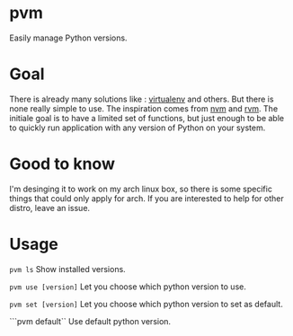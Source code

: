 # pvm
Easily manage Python versions.

# Goal
There is already many solutions like : [virtualenv](https://pypi.python.org/pypi/virtualenv) and others. But there is none really simple to use.
The inspiration comes from [nvm](https://github.com/creationix/nvm) and [rvm](https://github.com/wayneeseguin/rvm).
The initiale goal is to have a limited set of functions, but just enough to be able to quickly run application with any version of Python on your system.

# Good to know
I'm desinging it to work on my arch linux box, so there is some specific things that could only apply for arch. If you are interested to help for other distro, leave an issue.

# Usage
```pvm ls``` Show installed versions.

```pvm use [version]``` Let you choose which python version to use.

```pvm set [version]``` Let you choose which python version to set as default.

```pvm default`` Use default python version.
